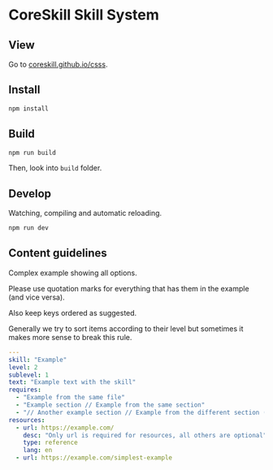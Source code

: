# CoreSkill Skill System

## View

Go to [coreskill.github.io/csss](https://coreskill.github.io/csss/).

## Install

```sh
npm install
```

## Build

```sh
npm run build
```

Then, look into `build` folder.

## Develop

Watching, compiling and automatic reloading.

```sh
npm run dev
```

## Content guidelines

Complex example showing all options.

Please use quotation marks for everything that has them in the example (and vice versa).

Also keep keys ordered as suggested.

Generally we try to sort items according to their level but sometimes it makes more sense to break this rule.

```yaml
---
skill: "Example"
level: 2
sublevel: 1
text: "Example text with the skill"
requires:
  - "Example from the same file"
  - "Example section // Example from the same section"
  - "// Another example section // Example from the different section (Absolute path)"
resources:
  - url: https://example.com/
    desc: "Only url is required for resources, all others are optional"
    type: reference
    lang: en
  - url: https://example.com/simplest-example
```
